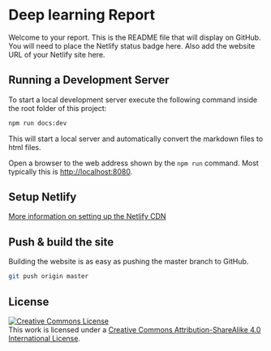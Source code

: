 # Deep learning Report

Welcome to your report. This is the README file that will display on GitHub. You will need to place the Netlify status badge here. Also add the website URL of your Netlify site here.

## Running a Development Server

To start a local development server execute the following command inside the root folder of this project:

```bash
npm run docs:dev
```

This will start a local server and automatically convert the markdown files to html files.

Open a browser to the web address shown by the `npm run` command. Most typically this is [http://localhost:8080](http://localhost:8080).

## Setup Netlify

[More information on setting up the Netlify CDN](https://devbit-git-course.netlify.app/netlify)

## Push & build the site

Building the website is as easy as pushing the master branch to GitHub.

```bash
git push origin master
```

## License

<a rel="license" href="http://creativecommons.org/licenses/by-sa/4.0/"><img alt="Creative Commons License" style="border-width:0" src="https://i.creativecommons.org/l/by-sa/4.0/88x31.png" /></a><br />This work is licensed under a <a rel="license" href="http://creativecommons.org/licenses/by-sa/4.0/">Creative Commons Attribution-ShareAlike 4.0 International License</a>.
